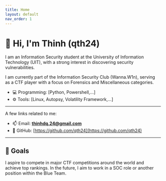 ```yaml
---
title: Home
layout: default
nav_order: 1
---
```

# 👋 Hi, I'm Thinh (qth24)

I am an Information Security student at the University of Information Technology (UIT), with a strong interest in discovering security vulnerabilities.

I am currently part of the Information Security Club (Wanna.W1n), serving as a CTF player with a focus on Forensics and Miscellaneous categories.

- 💻 Programming: [Python, Powershell,...]
- ⚙️ Tools: [Linux, Autopsy, Volatility Framework,...]

--- 

A few links related to me:

- 📫 Email: **thinhdq.24@gmail.com**
- 🔗 GitHub: [https://github.com/qth24](https://github.com/qth24)

---

## 🚀 Goals

I aspire to compete in major CTF competitions around the world and achieve top rankings. In the future, I aim to work in a SOC role or another position within the Blue Team.
